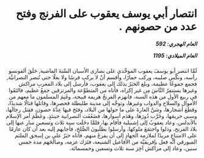 <h1 dir="rtl">انتصار أبي يوسف يعقوب على الفرنج وفتح عدد من حصونهم .</h1>

<h5 dir="rtl">العام الهجري:  592

العام الميلادي: 1195

</h5>

<p dir="rtl">لَمَّا انتصر أبو يوسفَ يعقوب الموحِّدي على نصارى الأسبان السَّنةَ الماضية, حَلَقَ ألفونسو رأسه، ونكَّس صليبه، وركب حمارًا، وأقسم أنْ لا يركب فرسًا ولا بغلًا حتى تُنصر النصرانيَّة, فجمع جموعًا عظيمة، وبلغ الخبَرُ بذلك إلى يعقوب، فأرسل إلى بلاد المغربِ مراكش وغيرها يستنفِرُ النَّاسَ مِن غير إكراه، فأتاه من المتطوِّعة والمرتزقين جمعٌ عظيم، فالتَقَوا في ربيع الأول من هذه السنة، فانهزم الفرنجُ هزيمة قبيحة، وغَنِمَ المسلمون ما معهم من الأموال والسلاح والدواب وغيرها، وتوجَّه إلى مدينة طليطلة فحصرها، وقاتلها قتالًا شديدًا، وقطَعَ أشجارها، وشنَّ الغارةَ على ما حولها من البلاد، وفتَحَ فيها عِدَّةَ حصون، فقتل رجالَها، وسبى حريمَها، وخَرَّب دُورَها، وهَدَم أسوارها، فضَعُفَت النصرانية حينئذٍ، وعَظُمَ أمر الإسلام بالأندلس، وعاد يعقوبُ إلى إشبيلية فأقام بها، فلمَّا دخَلَت سنة ثلاث وتسعين سار عنها إلى بلاد الفرنج، وذلوا واجتمَعَ ملوكها، وأرسلوا يطلُبونَ الصُّلحَ، فأجابهم إليه بعد أن كان عازمًا على الامتناعِ مريدًا لملازمة الجهادِ إلى أن يفرغَ منهم، فأتاه خبَرُ علي بن إسحق الملثم الميورقي أنَّه فعل بإفريقيَّة من الأفاعيل الشنيعة، فتَرَك عزمه، وصالَحَهم مدة خمس سنين، وعاد إلى مراكش آخِرَ سنة ثلاث وتسعين وخمسمائة.</p></br>
